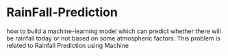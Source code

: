 # RainFall-Prediction
how to build a machine-learning model which can predict whether there will be rainfall today or not based on some atmospheric factors. This problem is related to Rainfall Prediction using Machine
